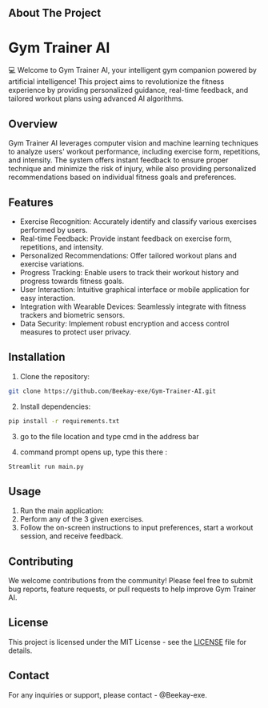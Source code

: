 ## About The Project
# Gym Trainer AI 

💻 Welcome to Gym Trainer AI, your intelligent gym companion powered by artificial intelligence! This project aims to revolutionize the fitness experience by providing personalized guidance, real-time feedback, and tailored workout plans using advanced AI algorithms.

## Overview
Gym Trainer AI leverages computer vision and machine learning techniques to analyze users' workout performance, including exercise form, repetitions, and intensity. The system offers instant feedback to ensure proper technique and minimize the risk of injury, while also providing personalized recommendations based on individual fitness goals and preferences.

## Features
- Exercise Recognition: Accurately identify and classify various exercises performed by users.
- Real-time Feedback: Provide instant feedback on exercise form, repetitions, and intensity.
- Personalized Recommendations: Offer tailored workout plans and exercise variations.
- Progress Tracking: Enable users to track their workout history and progress towards fitness goals.
- User Interaction: Intuitive graphical interface or mobile application for easy interaction.
- Integration with Wearable Devices: Seamlessly integrate with fitness trackers and biometric sensors.
- Data Security: Implement robust encryption and access control measures to protect user privacy.

## Installation
1. Clone the repository:
```sh
git clone https://github.com/Beekay-exe/Gym-Trainer-AI.git
 ```
2. Install dependencies:
```sh
pip install -r requirements.txt
 ```
3. go to the file location and type cmd in the address bar

4. command prompt opens up, type this there :
```sh
Streamlit run main.py
 ```

## Usage
1. Run the main application:
2. Perform any of the 3 given exercises.
3. Follow the on-screen instructions to input preferences, start a workout session, and receive feedback.

## Contributing
We welcome contributions from the community! Please feel free to submit bug reports, feature requests, or pull requests to help improve Gym Trainer AI.

## License
This project is licensed under the MIT License - see the [LICENSE](LICENSE) file for details.

## Contact
For any inquiries or support, please contact - @Beekay-exe.


